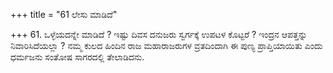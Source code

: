 +++
title = "61 ಲೇಸು ಮಾಡಿದೆ"

+++
61. ಒಳ್ಳೆಯದನ್ನೇ ಮಾಡಿದೆ ? ಇಷ್ಟು ದಿವಸ ದನುಜರು ಸ್ವರ್ಗಕ್ಕೆ ಉಪಟಳ ಕೊಟ್ಟರೆ ? ಇಂದ್ರನ ಆಪತ್ತನ್ನು ನಿವಾರಿಸಿದೆಯಲ್ಲಾ ? ನಮ್ಮ ಕುಲದ ಹಿಂದಿನ ರಾಜ ಮಹಾರಾಜರುಗಳ ವ್ರತದಿಂದಾಗಿ ಈ ಪುಣ್ಯ ಪ್ರಾಪ್ತಿಯಾಯಿತು ಎಂದು ಧರ್ಮಜನು ಸಂತೋಷ ಸಾಗರದಲ್ಲಿ ತೇಲಾಡಿದನು.